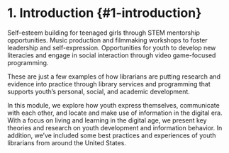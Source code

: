 # 1\. Introduction {#1-introduction}

Self-esteem building for teenaged girls through STEM mentorship opportunities. Music production and filmmaking workshops to foster leadership and self-expression. Opportunities for youth to develop new literacies and engage in social interaction through video game-focused programming.

These are just a few examples of how librarians are putting research and evidence into practice through library services and programming that supports youth’s personal, social, and academic development.

In this module, we explore how youth express themselves, communicate with each other, and locate and make use of information in the digital era. With a focus on living and learning in the digital age, we present key theories and research on youth development and information behavior. In addition, we’ve included some best practices and experiences of youth librarians from around the United States.
